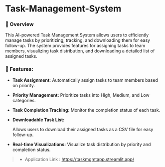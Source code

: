 # Task-Management-System

### 📝 Overview
This AI-powered Task Management System allows users to efficiently manage tasks by prioritizing, tracking, and downloading them for easy follow-up. The system provides features for assigning tasks to team members, visualizing task distribution, and downloading a detailed list of assigned tasks.

### 🚀 Features:
* **Task Assignment:** Automatically assign tasks to team members based on priority.

* **Priority Management:** Prioritize tasks into High, Medium, and Low categories.

* **Task Completion Tracking:** Monitor the completion status of each task.

* **Downloadable Task List:**

  Allows users to download their assigned tasks as a CSV file for easy follow-up.
* **Real-time Visualizations:** Visualize task distribution by priority and completion status.


> * Application Link : https://taskmgmtapp.streamlit.app/
